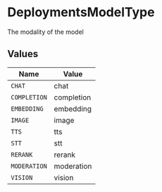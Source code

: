# DeploymentsModelType

The modality of the model


## Values

| Name         | Value        |
| ------------ | ------------ |
| `CHAT`       | chat         |
| `COMPLETION` | completion   |
| `EMBEDDING`  | embedding    |
| `IMAGE`      | image        |
| `TTS`        | tts          |
| `STT`        | stt          |
| `RERANK`     | rerank       |
| `MODERATION` | moderation   |
| `VISION`     | vision       |
